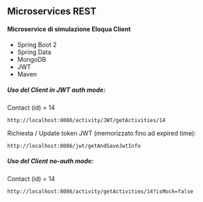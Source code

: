## Microservices REST

#### Microservice di simulazione Eloqua Client

* Spring Boot 2
* Spring Data
* MongoDB
* JWT
* Maven
  
##### Uso del Client in JWT auth mode:

Contact (id) = 14

```
http://localhost:8086/activity/JWT/getActivities/14
```

Richiesta / Update token JWT (memorizzato fino ad expired time): 

```
http://localhost:8086/jwt/getAndSaveJwtInfo
```

##### Uso del Client no-auth mode:

Contact (id) = 14

```
http://localhost:8086/activity/getActivities/14?isMock=false
```

